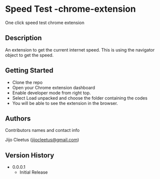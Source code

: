 # Speed Test -chrome-extension

One click speed test chrome extension

## Description

An extension to get the current internet speed. This is using the navigator object to get the speed.

## Getting Started

* Clone the repo
* Open your Chrome extension dashboard
* Enable developer mode from right top.
* Select Load unpacked and choose the folder containing the codes
* You will be able to see the extension in the browser.

## Authors

Contributors names and contact info

Jijo Cleetus (jijocleetus@gmail.com)

## Version History

* 0.0.0.1
    * Initial Release
